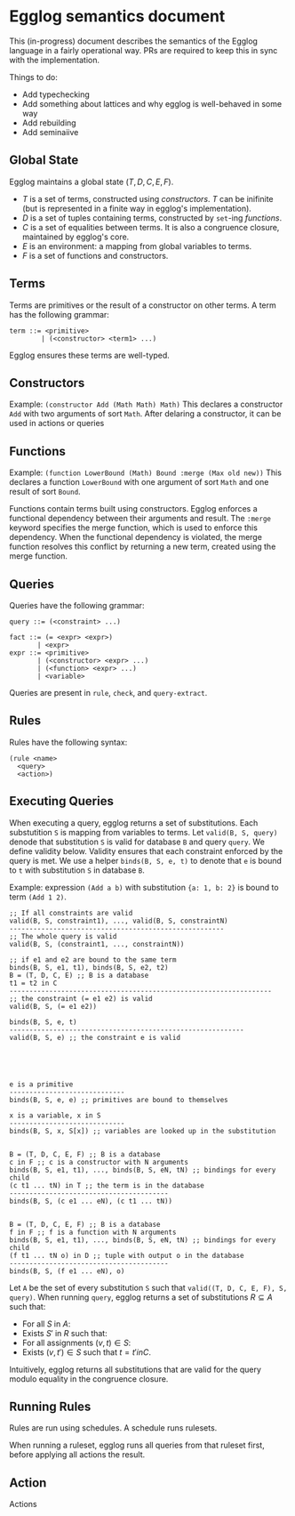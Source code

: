 # Egglog semantics document

This (in-progress) document describes the semantics of the Egglog language in a fairly  operational way.
PRs are required to keep this in sync with the implementation.

Things to do:
- Add typechecking
- Add something about lattices and why egglog is well-behaved in some way
- Add rebuilding
- Add seminaiive

## Global State

Egglog maintains a global state $(T, D, C, E, F)$.
- $T$ is a set of terms, constructed using *constructors*. $T$ can be inifinite (but is represented in a finite way in egglog's implementation).
- $D$ is a set of tuples containing terms, constructed by `set`-ing *functions*.
- $C$ is a set of equalities between terms. It is also a congruence closure, maintained by egglog's core.
- $E$ is an environment: a mapping from global variables to terms.
- $F$ is a set of functions and constructors.

## Terms

Terms are primitives or the result of a constructor on other terms.
A term has the following grammar:
```
term ::= <primitive>
        | (<constructor> <term1> ...)
```

Egglog ensures these terms are well-typed.

## Constructors

Example:
`(constructor Add (Math Math) Math)`
This declares a constructor `Add` with two arguments of sort `Math`.
After delaring a constructor, it can be used in actions or queries

## Functions

Example:
`(function LowerBound (Math) Bound :merge (Max old new))`
This declares a function `LowerBound` with one argument of sort `Math`
and one result of sort `Bound`.

Functions contain terms built using constructors.
Egglog enforces a functional dependency between their arguments and result.
The `:merge` keyword specifies the merge function, which is used to enforce this dependency.
When the functional dependency is violated, the merge function resolves this conflict by returning a new term, created using the merge function.

## Queries

Queries have the following grammar:
```
query ::= (<constraint> ...)

fact ::= (= <expr> <expr>)
       | <expr>
expr ::= <primitive>
       | (<constructor> <expr> ...)
       | (<function> <expr> ...)
       | <variable>
```

Queries are present in `rule`, `check`, and `query-extract`.

## Rules

Rules have the following syntax:
```
(rule <name>
  <query>
  <action>)
```

## Executing Queries

When executing a query, egglog returns a set of substitutions.
Each substutition `S` is mapping from variables to terms.
Let `valid(B, S, query)` denode that substitution `S` is valid for database `B` and query `query`.
We define validity below.
Validity ensures that each constraint enforced by the query is met.
We use a helper `binds(B, S, e, t)` to denote that `e` is bound to `t` with substitution `S` in database `B`.

Example: expression `(Add a b)` with substitution `{a: 1, b: 2}` is bound to term `(Add 1 2)`.


```
;; If all constraints are valid
valid(B, S, constraint1), ..., valid(B, S, constraintN) 
------------------------------------------------------ 
;; The whole query is valid
valid(B, S, (constraint1, ..., constraintN))

;; if e1 and e2 are bound to the same term
binds(B, S, e1, t1), binds(B, S, e2, t2)
B = (T, D, C, E) ;; B is a database
t1 = t2 in C
------------------------------------------------------------------
;; the constraint (= e1 e2) is valid
valid(B, S, (= e1 e2))

binds(B, S, e, t)
-----------------------------------------------------------
valid(B, S, e) ;; the constraint e is valid





e is a primitive
-----------------------------
binds(B, S, e, e) ;; primitives are bound to themselves

x is a variable, x in S
-----------------------------
binds(B, S, x, S[x]) ;; variables are looked up in the substitution


B = (T, D, C, E, F) ;; B is a database
c in F ;; c is a constructor with N arguments
binds(B, S, e1, t1), ..., binds(B, S, eN, tN) ;; bindings for every child
(c t1 ... tN) in T ;; the term is in the database
----------------------------------------
binds(B, S, (c e1 ... eN), (c t1 ... tN))


B = (T, D, C, E, F) ;; B is a database
f in F ;; f is a function with N arguments
binds(B, S, e1, t1), ..., binds(B, S, eN, tN) ;; bindings for every child
(f t1 ... tN o) in D ;; tuple with output o in the database
----------------------------------------
binds(B, S, (f e1 ... eN), o)
```

Let `A` be the set of every substitution `S` such that `valid((T, D, C, E, F), S, query)`.
When running `query`, egglog returns a set of substitutions $R \subseteq A$ such that:
- For all $S$ in $A$:
- Exists $S'$ in $R$ such that:
- For all assignments $(v, t) \in S$:
- Exists $(v, t') \in S$ such that $t = t' in C$.

Intuitively, egglog returns all substitutions that are valid for the query
modulo equality in the congruence closure.

## Running Rules

Rules are run using schedules.
A schedule runs rulesets.

When running a ruleset, egglog runs all queries from that ruleset first, before applying all actions the result.


## Action

Actions 






